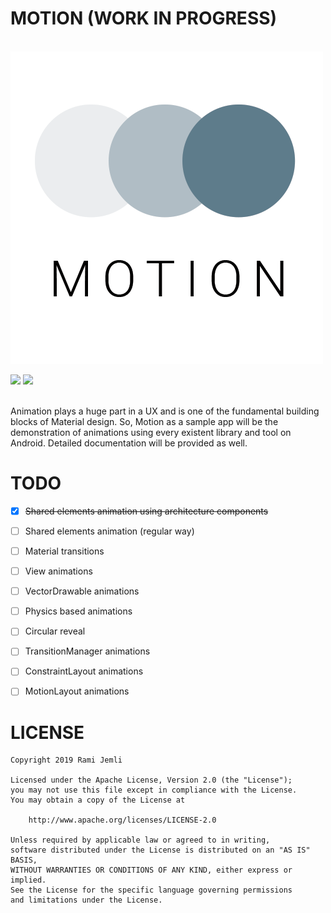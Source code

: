 # MOTION (WORK IN PROGRESS)

<br/>  
<img src="art/motion.png" />  

<img src="art/home.gif" width="40%" /> <img src="art/shared_elements.gif" width="40%" />  
<br/>  

Animation plays a huge part in a UX and is one of the fundamental building blocks of Material design.
So, Motion as a sample app will be the demonstration of animations using every existent library and tool on Android. Detailed documentation will be provided as well.

# TODO
- [x] ~~Shared elements animation using architecture components~~  
- [ ] Shared elements animation (regular way)
- [ ] Material transitions
- [ ] View animations
- [ ] VectorDrawable animations
- [ ] Physics based animations
- [ ] Circular reveal
- [ ] TransitionManager animations
- [ ] ConstraintLayout animations
- [ ] MotionLayout animations


# LICENSE
 
``` 
Copyright 2019 Rami Jemli

Licensed under the Apache License, Version 2.0 (the "License");
you may not use this file except in compliance with the License.
You may obtain a copy of the License at

    http://www.apache.org/licenses/LICENSE-2.0

Unless required by applicable law or agreed to in writing, 
software distributed under the License is distributed on an "AS IS" BASIS, 
WITHOUT WARRANTIES OR CONDITIONS OF ANY KIND, either express or implied. 
See the License for the specific language governing permissions 
and limitations under the License.
``` 
